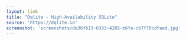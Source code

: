 ```yaml
---
layout: link
title: "Dqlite - High-Availability SQLite"
source: 'https://dqlite.io'
screenshot: 'screenshots/de36fb13-6333-4285-b6fa-cb7f70cdfaed.jpg'
---
```


